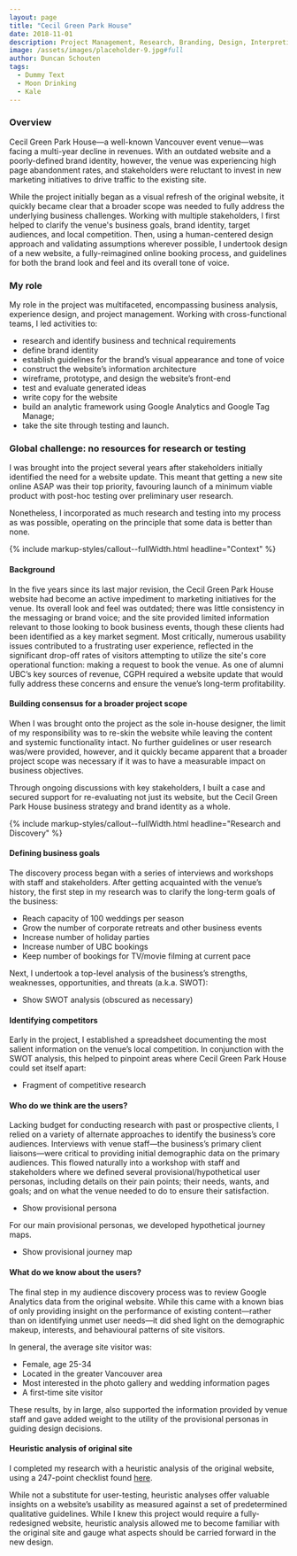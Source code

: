 ```yaml
---
layout: page
title: "Cecil Green Park House"
date: 2018-11-01
description: Project Management, Research, Branding, Design, Interpretive Dance
image: /assets/images/placeholder-9.jpg#full
author: Duncan Schouten
tags:
  - Dummy Text
  - Moon Drinking
  - Kale
---
```


### Overview
Cecil Green Park House—a well-known Vancouver event venue—was facing a multi-year decline in revenues. With an outdated website and a poorly-defined brand identity, however, the venue was experiencing high page abandonment rates, and stakeholders were reluctant to invest in new marketing initiatives to drive traffic to the existing site.

While the project initially began as a visual refresh of the original website, it quickly became clear that a broader scope was needed to fully address the underlying business challenges. Working with multiple stakeholders, I first helped to clarify the venue's business goals, brand identity, target audiences, and local competition. Then, using a human-centered design approach and validating assumptions wherever possible, I undertook design of a new website, a fully-reimagined online booking process, and guidelines for both the brand look and feel and its overall tone of voice.

### My role
My role in the project was multifaceted, encompassing business analysis, experience design, and project management. Working with cross-functional teams, I led activities to:
* research and identify business and technical requirements
* define brand identity
* establish guidelines for the brand’s visual appearance and tone of voice
* construct the website’s information architecture
* wireframe, prototype, and design the website’s front-end
* test and evaluate generated ideas
* write copy for the website
* build an analytic framework using Google Analytics and Google Tag Manage;
* take the site through testing and launch.

### Global challenge: no resources for research or testing
I was brought into the project several years after stakeholders initially identified the need for a website update. This meant that getting a new site online ASAP was their top priority, favouring launch of a minimum viable product with post-hoc testing over preliminary user research.

Nonetheless, I incorporated as much research and testing into my process as was possible, operating on the principle that some data is better than none.

{% include markup-styles/callout--fullWidth.html headline="Context" %}

#### Background
In the five years since its last major revision, the Cecil Green Park House website had become an active impediment to marketing initiatives for the venue. Its overall look and feel was outdated; there was little consistency in the messaging or brand voice; and the site provided limited information relevant to those looking to book business events, though these clients had been identified as a key market segment. Most critically, numerous usability issues contributed to a frustrating user experience, reflected in the significant drop-off rates of visitors attempting to utilize the site's core operational function: making a request to book the venue. As one of alumni UBC’s key sources of revenue, CGPH required a website update that would fully address these concerns and ensure the venue’s long-term profitability.


#### Building consensus for a broader project scope
When I was brought onto the project as the sole in-house designer, the limit of my responsibility was to re-skin the website while leaving the content and systemic functionality intact. No further guidelines or user research was/were provided, however, and it quickly became apparent that a broader project scope was necessary if it was to have a measurable impact on business objectives.

Through ongoing discussions with key stakeholders, I built a case and secured support for re-evaluating not just its website, but the Cecil Green Park House business strategy and brand identity as a whole.

{% include markup-styles/callout--fullWidth.html headline="Research and Discovery" %}

#### Defining business goals
The discovery process began with a series of interviews and workshops with staff and stakeholders. After getting acquainted with the venue’s history, the first step in my research was to clarify the long-term goals of the business:

* Reach capacity of 100 weddings per season
* Grow the number of corporate retreats and other business events
* Increase number of holiday parties
* Increase number of UBC bookings
* Keep number of bookings for TV/movie filming at current pace

Next, I undertook a top-level analysis of the business’s strengths, weaknesses, opportunities, and threats (a.k.a. SWOT):

* Show SWOT analysis (obscured as necessary)

#### Identifying competitors
Early in the project, I established a spreadsheet documenting the most salient information on the venue’s local competition. In conjunction with the SWOT analysis, this helped to pinpoint areas where Cecil Green Park House could set itself apart:

* Fragment of competitive research

#### Who do we think are the users?
Lacking budget for conducting research with past or prospective clients, I relied on a variety of alternate approaches to identify the business’s core audiences. Interviews with venue staff—the business’s primary client liaisons—were critical to providing initial demographic data on the primary audiences. This flowed naturally into a workshop with staff and stakeholders where we defined several provisional/hypothetical user personas, including details on their pain points; their needs, wants, and goals; and on what the venue needed to do to ensure their satisfaction.

* Show provisional persona

For our main provisional personas, we developed hypothetical journey maps.

* Show provisional journey map

#### What do we know about the users?
The final step in my audience discovery process was to review Google Analytics data from the original website. While this came with a known bias of only providing insight on the performance of existing content—rather than on identifying unmet user needs—it did shed light on the demographic makeup, interests, and behavioural patterns of site visitors.

In general, the average site visitor was:
* Female, age 25-34
* Located in the greater Vancouver area
* Most interested in the photo gallery and wedding information pages
* A first-time site visitor

These results, by in large, also supported the information provided by venue staff and gave added weight to the utility of the provisional personas in guiding design decisions.

#### Heuristic analysis of original site
I completed my research with a heuristic analysis of the original website, using a 247-point checklist found [here](https://www.userfocus.co.uk/resources/guidelines.html).

While not a substitute for user-testing, heuristic analyses offer valuable insights on a website’s usability as measured against a set of predetermined qualitative guidelines. While I knew this project would require a fully-redesigned website, heuristic analysis allowed me to become familiar with the original site and gauge what aspects should be carried forward in the new design.
